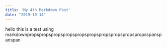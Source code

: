 ```yaml
---
title: 'My 4th Markdown Post'
date: "2019–10-14"
---
```



hello this is a test using markdownpropspropspropspropspropspropspropspropspropspropsspanspanspan